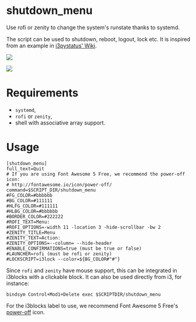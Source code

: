 # shutdown_menu

Use rofi or zenity to change the system's runstate thanks to systemd.

The script can be used to shutdown, reboot, logout, lock etc.
It is inspired from an example in [i3pystatus' Wiki][i3pystatus].

![](rofi.png)

![](zenity.png)

# Requirements

- `systemd`,
- `rofi` or `zenity`,
- shell with associative array support.

# Usage

```
[shutdown_menu]
full_text=Quit
# If you are using Font Awesome 5 Free, we recommend the power-off icon:
# http://fontawesome.io/icon/power-off/
command=$SCRIPT_DIR/shutdown_menu
#FG_COLOR=#bbbbbb
#BG_COLOR=#111111
#HLFG_COLOR=#111111
#HLBG_COLOR=#bbbbbb
#BORDER_COLOR=#222222
#ROFI_TEXT=Menu:
#ROFI_OPTIONS=-width 11 -location 3 -hide-scrollbar -bw 2
#ZENITY_TITLE=Menu
#ZENITY_TEXT=Action:
#ZENITY_OPTIONS=--column= --hide-header
#ENABLE_CONFIRMATIONS=true (must be true or false)
#LAUNCHER=rofi (must be rofi or zenity)
#LOCKSCRIPT=i3lock --color=${BG_COLOR#"#"}
```

Since `rofi` and `zenity` have mouse support, this can be integrated in
i3blocks with a clickable block. It can also be used directly from i3, for
instance:

```
bindsym Control+Mod1+Delete exec $SCRIPTDIR/shutdown_menu
```

For the i3blocks label to use, we recommend Font Awesome 5 Free's
[power-off][power-off] icon.


[i3pystatus]: https://github.com/enkore/i3pystatus/wiki/Shutdown-Menu
[power-off]: http://fontawesome.io/icon/power-off
